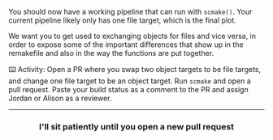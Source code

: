 
You should now have a working pipeline that can run with `scmake()`. Your current pipeline likely only has one file target, which is the final plot. 

We want you to get used to exchanging objects for files and vice versa, in order to expose some of the important differences that show up in the remakefile and also in the way the functions are put together. 


:keyboard: Activity: Open a PR where you swap two object targets to be file targets, and change one file target to be an object target. Run `scmake` and open a pull request. Paste your build status as a comment to the PR and assign Jordan or Alison as a reviewer. 

<hr>
<h3 align="center">I'll sit patiently until you open a new pull request</h3>

